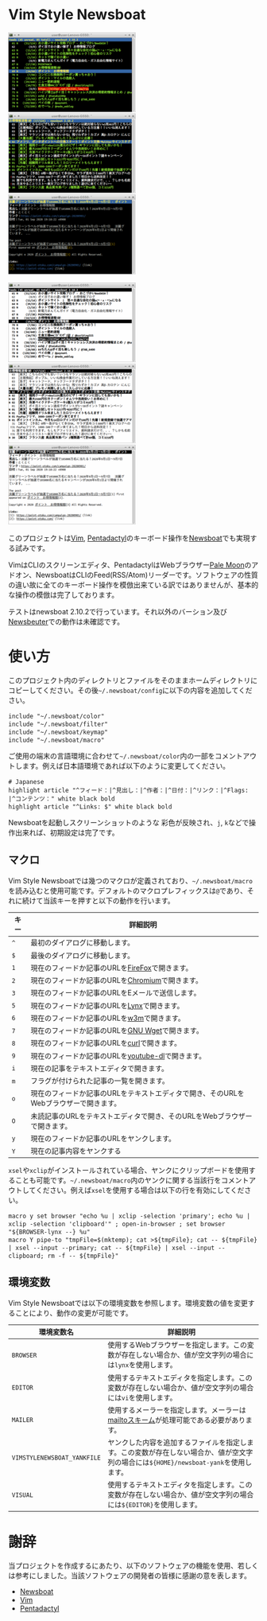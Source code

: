# Vim Style Newsboat

[![Screenshot of Feed List](images/thumbnails/color-feedlist.png)](images/color-feedlist.png) [![Screenshot of Artcle List](images/thumbnails/color-articlelist.png)](images/color-articlelist.png) [![Screenshot of Artcle](images/thumbnails/color-article.png)](images/color-article.png)

[![Screenshot of Feed List](images/thumbnails/monochrome-feedlist.png)](images/monochrome-feedlist.png) [![Screenshot of Artcle List](images/thumbnails/monochrome-articlelist.png)](images/monochrome-articlelist.png) [![Screenshot of Artcle](images/thumbnails/monochrome-article.png)](images/monochrome-article.png)

このプロジェクトは[Vim](https://www.vim.org/), [Pentadactyl](https://github.com/pentadactyl/pentadactyl)のキーボード操作を[Newsboat](https://newsboat.org/)でも実現する試みです。

VimはCLIのスクリーンエディタ、PentadactylはWebブラウザー[Pale Moon](https://www.palemoon.org/)のアドオン、NewsboatはCLIのFeed(RSS/Atom)リーダーです。ソフトウェアの性質の違い故に全てのキーボード操作を模倣出来ている訳ではありませんが、基本的な操作の模倣は完了しております。

テストはnewsboat 2.10.2で行っています。それ以外のバーション及び[Newsbeuter](https://www.newsbeuter.org/)での動作は未確認です。

# 使い方

このプロジェクト内のディレクトリとファイルをそのままホームディレクトリにコピーしてください。その後`~/.newsboat/config`に以下の内容を追加してください。

~~~
include "~/.newsboat/color"
include "~/.newsboat/filter"
include "~/.newsboat/keymap"
include "~/.newsboat/macro"
~~~

ご使用の端末の言語環境に合わせて`~/.newsboat/color`内の一部をコメントアウトします。例えば日本語環境であれば以下のように変更してください。

~~~
# Japanese
highlight article "^フィード：|^見出し：|^作者：|^日付：|^リンク：|^Flags: |^コンテンツ：" white black bold
highlight article "^Links: $" white black bold
~~~

Newsboatを起動しスクリーンショットのような	彩色が反映され、`j`, `k`などで操作出来れば、初期設定は完了です。

## マクロ

Vim Style Newsboatでは幾つのマクロが定義されており、`~/.newsboat/macro`を読み込むと使用可能です。デフォルトのマクロプレフィックスは`@`であり、それに続けて当該キーを押すと以下の動作を行います。

| キー | 詳細説明                                                                              |
| ---- |-------------------------------------------------------------------------------------- |
| `^`  | 最初のダイアログに移動します。                                                        |
| `$`  | 最後のダイアログに移動します。                                                        |
| `1`  | 現在のフィードか記事のURLを[FireFox](https://www.mozilla.org/firefox/)で開きます。    |
| `2`  | 現在のフィードか記事のURLを[Chromium](https://www.chromium.org/Home)で開きます。      |
| `3`  | 現在のフィードか記事のURLをEメールで送信します。                                      |
| `5`  | 現在のフィードか記事のURLを[Lynx](http://lynx.browser.org/)で開きます。               |
| `6`  | 現在のフィードか記事のURLを[w3m](http://w3m.sourceforge.net/)で開きます。             |
| `7`  | 現在のフィードか記事のURLを[GNU Wget](https://www.gnu.org/software/wget/)で開きます。 |
| `8`  | 現在のフィードか記事のURLを[curl](https://curl.haxx.se/)で開きます。                  |
| `9`  | 現在のフィードか記事のURLを[youtube-dl](https://youtube-dl.org/)で開きます。          | 
| `i`  | 現在の記事をテキストエディタで開きます。                                              |
| `m`  | フラグが付けられた記事の一覧を開きます。                                              |
| `o`  | 現在のフィードか記事のURLをテキストエディタで開き、そのURLをWebブラウザーで開きます。 |
| `O`  | 未読記事のURLをテキストエディタで開き、そのURLをWebブラウザーで開きます。             | 
| `y`  | 現在のフィードか記事のURLをヤンクします。                                             |
| `Y`  | 現在の記事内容をヤンクする                                                            |

`xsel`や`xclip`がインストールされている場合、ヤンクにクリップボードを使用することも可能です。`~/.newsboat/macro`内のヤンクに関する当該行をコメントアウトしてください。例えば`xsel`を使用する場合は以下の行を有効にしてください。

~~~
macro y set browser "echo %u | xclip -selection 'primary'; echo %u | xclip -selection 'clipboard'" ; open-in-browser ; set browser "${BROWSER-lynx --} %u"
macro Y pipe-to "tmpFile=$(mktemp); cat >${tmpFile}; cat -- ${tmpFile} | xsel --input --primary; cat -- ${tmpFile} | xsel --input --clipboard; rm -f -- ${tmpFile}"
~~~

## 環境変数

Vim Style Newsboatでは以下の環境変数を参照します。環境変数の値を変更することにより、動作の変更が可能です。

| 環境変数名                  | 詳細説明                                                                                                                              |
| --------------------------- | ------------------------------------------------------------------------------------------------------------------------------------- |
| `BROWSER`                   | 使用するWebブラウザーを指定します。この変数が存在しない場合か、値が空文字列の場合には`lynx`を使用します。                             |
| `EDITOR`                    | 使用するテキストエディタを指定します。この変数が存在しない場合か、値が空文字列の場合には`vi`を使用します。                            |
| `MAILER`                    | 使用するメーラーを指定します。メーラーは[mailtoスキーム](https://tools.ietf.org/rfc/rfc6068.txt)が処理可能である必要があります。      |
| `VIMSTYLENEWSBOAT_YANKFILE` | ヤンクした内容を追加するファイルを指定します。この変数が存在しない場合か、値が空文字列の場合には`${HOME}/newsboat-yank`を使用します。 |
| `VISUAL`                    | 使用するテキストエディタを指定します。この変数が存在しない場合か、値が空文字列の場合には`${EDITOR}`を使用します。                     |

# 謝辞

当プロジェクトを作成するにあたり、以下のソフトウェアの機能を使用、若しくは参考にしました。当該ソフトウェアの開発者の皆様に感謝の意を表します。

 * [Newsboat](https://newsboat.org/)
 * [Vim](https://www.vim.org/)
 * [Pentadactyl](https://github.com/pentadactyl/pentadactyl)

